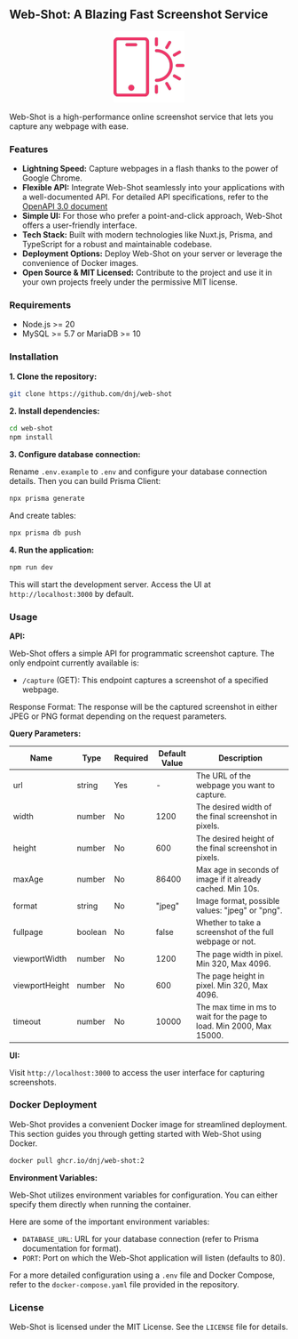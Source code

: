 ## Web-Shot:  A Blazing Fast Screenshot Service

<p align="center">
    <img src="styles/pics/logo.png">
</p>

Web-Shot is a high-performance online screenshot service that lets you capture any webpage with ease. 

### Features

* **Lightning Speed:** Capture webpages in a flash thanks to the power of Google Chrome.
* **Flexible API:** Integrate Web-Shot seamlessly into your applications with a well-documented API.  For detailed API specifications, refer to the [OpenAPI 3.0 document](openapi.yaml)
* **Simple UI:** For those who prefer a point-and-click approach, Web-Shot offers a user-friendly interface. 
* **Tech Stack:** Built with modern technologies like Nuxt.js, Prisma, and TypeScript for a robust and maintainable codebase.
* **Deployment Options:** Deploy Web-Shot on your server or leverage the convenience of Docker images.
* **Open Source & MIT Licensed:** Contribute to the project and use it in your own projects freely under the permissive MIT license.

### Requirements

* Node.js >= 20
* MySQL >= 5.7 or MariaDB >= 10

### Installation

**1. Clone the repository:**

```bash
git clone https://github.com/dnj/web-shot
```

**2. Install dependencies:**

```bash
cd web-shot
npm install
```

**3. Configure database connection:**

Rename `.env.example` to `.env` and configure your database connection details.
Then you can build Prisma Client:

```bash
npx prisma generate
```

And create tables:

```bash
npx prisma db push
```

**4. Run the application:**

```bash
npm run dev
```

This will start the development server. Access the UI at `http://localhost:3000` by default.

### Usage

**API:**

Web-Shot offers a simple API for programmatic screenshot capture. The only endpoint currently available is:

* `/capture` (GET): This endpoint captures a screenshot of a specified webpage.

Response Format:
The response will be the captured screenshot in either JPEG or PNG format depending on the request parameters.

**Query Parameters:**

| Name        | Type    | Required | Default Value | Description                                                 |
|-------------|---------|----------|----------------|-------------------------------------------------------------|
| url         | string  | Yes      | -             | The URL of the webpage you want to capture.                 |
| width        | number  | No       | 1200           | The desired width of the final screenshot in pixels.       |
| height       | number  | No       | 600            | The desired height of the final screenshot in pixels.      |
| maxAge       | number  | No       | 86400          | Max age in seconds of image if it already cached. Min 10s. |
| format       | string  | No       | "jpeg"         | Image format, possible values: "jpeg" or "png".            |
| fullpage     | boolean | No       | false          | Whether to take a screenshot of the full webpage or not.   |
| viewportWidth | number  | No       | 1200           | The page width in pixel. Min 320, Max 4096.                 |
| viewportHeight| number  | No       | 600            | The page height in pixel. Min 320, Max 4096.                |
| timeout     | number  | No       | 10000          | The max time in ms to wait for the page to load. Min 2000, Max 15000. |


**UI:**

Visit `http://localhost:3000` to access the user interface for capturing screenshots.

### Docker Deployment

Web-Shot provides a convenient Docker image for streamlined deployment. This section guides you through getting started with Web-Shot using Docker.

```bash
docker pull ghcr.io/dnj/web-shot:2
```

**Environment Variables:**

Web-Shot utilizes environment variables for configuration. You can either specify them directly when running the container.

Here are some of the important environment variables:

* `DATABASE_URL`: URL for your database connection (refer to Prisma documentation for format).
* `PORT`: Port on which the Web-Shot application will listen (defaults to 80).

For a more detailed configuration using a `.env` file and Docker Compose, refer to the `docker-compose.yaml` file provided in the repository.

### License

Web-Shot is licensed under the MIT License. See the `LICENSE` file for details.
